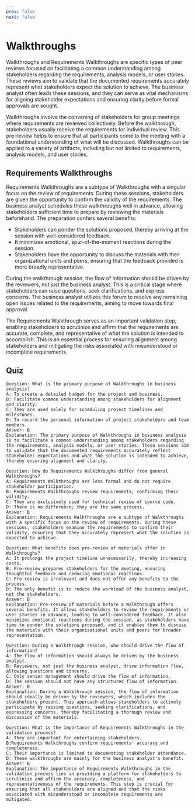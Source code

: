```yaml
---
prev: false
next: false
---
```


# Walkthroughs

Walkthroughs and Requirements Walkthroughs are specific types of peer reviews focused on facilitating a common understanding among stakeholders regarding the requirements, analysis models, or user stories. These reviews aim to validate that the documented requirements accurately represent what stakeholders expect the solution to achieve. The business analyst often leads these sessions, and they can serve as vital mechanisms for aligning stakeholder expectations and ensuring clarity before formal approvals are sought.

Walkthroughs involve the convening of stakeholders for group meetings where requirements are reviewed collectively. Before the walkthrough, stakeholders usually receive the requirements for individual review. This pre-review helps to ensure that all participants come to the meeting with a foundational understanding of what will be discussed. Walkthroughs can be applied to a variety of artifacts, including but not limited to requirements, analysis models, and user stories.

## Requirements Walkthroughs

Requirements Walkthroughs are a subtype of Walkthroughs with a singular focus on the review of requirements. During these sessions, stakeholders are given the opportunity to confirm the validity of the requirements. The business analyst schedules these walkthroughs well in advance, allowing stakeholders sufficient time to prepare by reviewing the materials beforehand. The preparation confers several benefits:

- Stakeholders can ponder the solutions proposed, thereby arriving at the session with well-considered feedback.
- It minimizes emotional, spur-of-the-moment reactions during the session.
- Stakeholders have the opportunity to discuss the materials with their organizational units and peers, ensuring that the feedback provided is more broadly representative.

During the walkthrough session, the flow of information should be driven by the reviewers, not just the business analyst. This is a critical stage where stakeholders can raise questions, seek clarifications, and express concerns. The business analyst utilizes this forum to resolve any remaining open issues related to the requirements, aiming to move towards final approval.

The Requirements Walkthrough serves as an important validation step, enabling stakeholders to scrutinize and affirm that the requirements are accurate, complete, and representative of what the solution is intended to accomplish. This is an essential process for ensuring alignment among stakeholders and mitigating the risks associated with misunderstood or incomplete requirements.

## Quiz

```quiz
Question: What is the primary purpose of Walkthroughs in business analysis?
A: To create a detailed budget for the project and business.
B: Facilitate common understanding among stakeholders for alignment and clarity.
C: They are used solely for scheduling project timelines and milestones.
D: To record the personal information of project stakeholders and team members.
Answer: B
Explanation: The primary purpose of Walkthroughs in business analysis is to facilitate a common understanding among stakeholders regarding the requirements, analysis models, or user stories. These sessions aim to validate that the documented requirements accurately reflect stakeholder expectations and what the solution is intended to achieve, thereby ensuring alignment and clarity.

Question: How do Requirements Walkthroughs differ from general Walkthroughs?
A: Requirements Walkthroughs are less formal and do not require stakeholder participation.
B: Requirements Walkthroughs review requirements, confirming their validity.
C: They are exclusively used for technical review of source code.
D: There is no difference; they are the same process.
Answer: B
Explanation: Requirements Walkthroughs are a subtype of Walkthroughs with a specific focus on the review of requirements. During these sessions, stakeholders examine the requirements to confirm their validity, ensuring that they accurately represent what the solution is expected to achieve.

Question: What benefits does pre-review of materials offer in Walkthroughs?
A: It prolongs the project timeline unnecessarily, thereby increasing costs.
B: Pre-review prepares stakeholders for the meeting, ensuring thoughtful feedback and reducing emotional reactions.
C: Pre-review is irrelevant and does not offer any benefits to the process.
D: The only benefit is to reduce the workload of the business analyst, not the stakeholders.
Answer: B
Explanation: Pre-review of materials before a Walkthrough offers several benefits. It allows stakeholders to review the requirements or user stories in advance, leading to well-considered feedback. It also minimizes emotional reactions during the session, as stakeholders have time to ponder the solutions proposed, and it enables them to discuss the materials with their organizational units and peers for broader representation.

Question: During a Walkthrough session, who should drive the flow of information?
A: The flow of information should always be driven by the business analyst.
B: Reviewers, not just the business analyst, drive information flow, allowing questions and concerns.
C: Only senior management should drive the flow of information.
D: The session should not have any structured flow of information.
Answer: B
Explanation: During a Walkthrough session, the flow of information should ideally be driven by the reviewers, which includes the stakeholders present. This approach allows stakeholders to actively participate by raising questions, seeking clarifications, and expressing concerns, thereby facilitating a thorough review and discussion of the materials.

Question: What is the importance of Requirements Walkthroughs in the validation process?
A: They are important for entertaining stakeholders.
B:Requirements Walkthroughs confirm requirements' accuracy and completeness.
C: Their importance is limited to documenting stakeholder attendance.
D: These walkthroughs are mainly for the business analyst's benefit.
Answer: B
Explanation: The importance of Requirements Walkthroughs in the validation process lies in providing a platform for stakeholders to scrutinize and affirm the accuracy, completeness, and representativeness of the requirements. This step is crucial for ensuring that all stakeholders are aligned and that the risks associated with misunderstood or incomplete requirements are mitigated.
```

